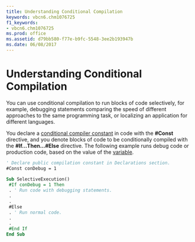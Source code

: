 ```yaml
---
title: Understanding Conditional Compilation
keywords: vbcn6.chm1076725
f1_keywords:
- vbcn6.chm1076725
ms.prod: office
ms.assetid: d79bb580-f77e-b9fc-5548-3ee2b193947b
ms.date: 06/08/2017
---
```



# Understanding Conditional Compilation

You can use conditional compilation to run blocks of code selectively, for example, debugging statements comparing the speed of different approaches to the same programming task, or localizing an application for different languages.

You declare a [conditional compiler constant](vbe-glossary.md) in code with the **#Const** directive, and you denote blocks of code to be conditionally compiled with the **#If...Then...#Else** directive. The following example runs debug code or production code, based on the value of the [variable](vbe-glossary.md).



```vb
' Declare public compilation constant in Declarations section. 
#Const conDebug = 1 
 
Sub SelectiveExecution() 
 #If conDebug = 1 Then 
 . ' Run code with debugging statements. 
 . 
 . 
 #Else 
 . ' Run normal code. 
 . 
 . 
 #End If 
End Sub
```


